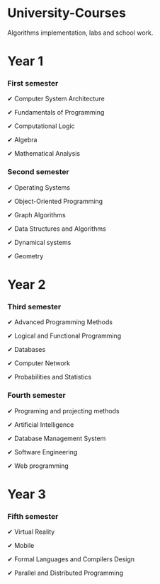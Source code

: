 # University-Courses
Algorithms implementation, labs and school work.

<h1> Year 1 </h1>

<h3> First semester </h3>

<p>✔ Computer System Architecture</p>
<p>✔ Fundamentals of Programming</p>
<p>✔ Computational Logic</p>
<p>✔ Algebra</p>
<p>✔ Mathematical Analysis</p>

<h3> Second semester  </h3>

<p>✔ Operating Systems</p>
<p>✔ Object-Oriented Programming</p>
<p>✔ Graph Algorithms</p>
<p>✔ Data Structures and Algorithms</p>
<p>✔ Dynamical systems </p>
<p>✔ Geometry</p>

<h1> Year 2 </h1>

<h3> Third semester  </h3>

<p>✔ Advanced Programming Methods</p>
<p>✔ Logical and Functional Programming</p>
<p>✔ Databases</p>
<p>✔ Computer Network</p>
<p>✔ Probabilities and Statistics</p>

<h3> Fourth semester </h3>

<p>✔ Programing and projecting methods</p>
<p>✔ Artificial Intelligence</p>
<p>✔ Database Management System</p>
<p>✔ Software Engineering</p>
<p>✔ Web programming</p>

<h1> Year 3 </h1>

<h3> Fifth semester  </h3>

<p>✔ Virtual Reality</p>
<p>✔ Mobile</p>
<p>✔ Formal Languages and Compilers Design</p>
<p>✔ Parallel and Distributed Programming</p>


